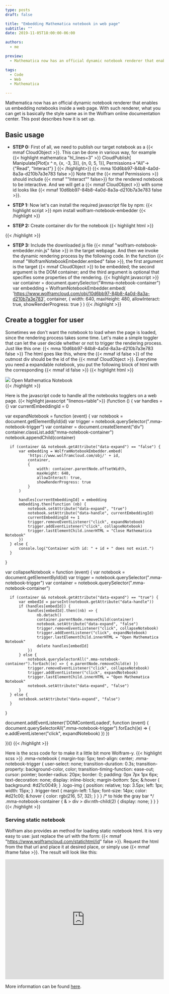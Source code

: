 ```yaml
---
type: posts
draft: false

title: "Embedding Mathematica notebook in web page"
subtitle: ""
date: 2019-11-05T18:00:00-06:00

authors:
  - me

preview:
  - Mathematica now has an official dynamic notebook renderer that enables us embedding notebooks inside a web page. This post describes how to use it.

tags:
  - Code
  - Web
  - Mathematica

---
```

Mathematica now has an official dynamic notebook renderer that enables us embedding notebooks inside a web page. With such renderer, what you can get is basically the style same as in the Wolfram online documentation center. This post describes how it is set up.

## Basic usage
* **STEP 0:** First of all, we need to publish our target notebook as a {{< mmaf CloudObject >}}. This can be done in various way, for example
{{< highlight mathematica "hl_lines=3" >}}
CloudPublish[
  Manipulate[Plot[x ^ n, {x, -3, 3}], {n, 0, 5, 1}],
  Permissions->"All"->{"Read", "Interact"}
]
{{< /highlight>}}
{{< mma 10d6bb97-84b8-4a0d-8a3a-d210b7a3e783 false >}}
Note that the {{< mmaf Permissions >}} should include {{< mmaf "\"Interact\"" false>}} for the rendered notebook to be interactive.
And we will get a {{< mmaf CloudObject >}} with some id looks like {{< mmaf 10d6bb97-84b8-4a0d-8a3a-d210b7a3e783 false >}}. 

* **STEP 1:** Now let's can install the required javascript file by npm:
{{< highlight script >}}
npm install wolfram-notebook-embedder
{{< /highlight >}}

* **STEP 2:** Create container div for the notebook
{{< highlight html >}}
<div id="mma-notebook-container"></div>
{{< /highlight >}}

* **STEP 3:** Include the downloaded js file {{< mmaf "wolfram-notebook-embedder.min.js" false >}} in the target webpage.
And then we invoke the dynamic rendering process by the following code. In the function {{< mmaf "WolframNotebookEmbedder.embed" false >}}, the first argument is the target {{< mmaf CloudObject >}} to be embedded; the second argument is the DOM container; and the third argument is optional that specifies some properties of the rendering.
{{< highlight javascript >}}
var container = document.querySelector("#mma-notebook-container")
var embedding = WolframNotebookEmbedder.embed(
                'https://www.wolframcloud.com/obj/10d6bb97-84b8-4a0d-8a3a-d210b7a3e783',
                container,
                {
                    width: 640,
                    maxHeight: 480,
                    allowInteract: true,
                    showRenderProgress: true
                }
            )
{{< /highlight >}}

## Create a toggler for user
Sometimes we don't want the notebook to load when the page is loaded, since the rendering process takes some time.
Let's make a simple toggler that can let the user decide whether or not to trigger the rendering process. Just like this one:
{{< mma 10d6bb97-84b8-4a0d-8a3a-d210b7a3e783 false >}}
The html goes like this, where the {{< mmaf id false >}} of the outmost div should be the id of the {{< mmaf CloudObject >}}.
Everytime you need a expandable notebook, you put the following block of html with the corresponding {{< mmaf id false >}}
{{< highlight html >}}
<div class="mma-notebook" id="some-id" data-expand=false>
  <div class="mma-notebook-trigger">
    <img class="logo-img" src="/mma-logo.png">
      <span class="trigger-text mma">
        Open Mathematica Notebook
      </span>
  </div>
</div>
{{< /highlight >}}

Here is the javascript code to handle all the notebooks togglers on a web page.
{{< highlight javascript "linenos=table">}}
(function () {
  var handles = {}
  var currentEmbeddingId = 0

  var expandNotebook = function (event) {
      var notebook = document.getElementById(id)
      var trigger = notebook.querySelector(".mma-notebook-trigger")
      var container = document.createElement("div")
      container.classList.add("mma-notebook-container")
      notebook.appendChild(container)

      if (container && notebook.getAttribute("data-expand") == "false") {
          var embedding = WolframNotebookEmbedder.embed(
              'https://www.wolframcloud.com/obj/' + id,
              container,
              {
                  width: container.parentNode.offsetWidth,
                  maxHeight: 640,
                  allowInteract: true,
                  showRenderProgress: true
              }
          )

          handles[currentEmbeddingId] = embedding
          embedding.then(function (nb) {
              notebook.setAttribute("data-expand", "true")
              notebook.setAttribute("data-handle", currentEmbeddingId)
              currentEmbeddingId += 1
              trigger.removeEventListener("click", expandNotebook)
              trigger.addEventListener("click", collapseNotebook)
              trigger.lastElementChild.innerHTML = "Close Mathematica Notebook"
          })
      } else {
          console.log("Container with id: " + id + " does not exist.")
      }
  }

  var collapseNotebook = function (event) {
      var notebook = document.getElementById(id)
      var trigger = notebook.querySelector(".mma-notebook-trigger")
      var container = notebook.querySelector(".mma-notebook-container")

      if (container && notebook.getAttribute("data-expand") == "true") {
          var embedId = parseInt(notebook.getAttribute("data-handle"))
          if (handles[embedId]) {
              handles[embedId].then((nb) => {
                  nb.detach()
                  container.parentNode.removeChild(container)
                  notebook.setAttribute("data-expand", "false")
                  trigger.removeEventListener("click", collapseNotebook)
                  trigger.addEventListener("click", expandNotebook)
                  trigger.lastElementChild.innerHTML = "Open Mathematica Notebook"
                  delete handles[embedId]
              })
          } else {
              notebook.querySelectorAll(".mma-notebook-container").forEach((e) => { e.parentNode.removeChild(e) })
              trigger.removeEventListener("click", collapseNotebook)
              trigger.addEventListener("click", expandNotebook)
              trigger.lastElementChild.innerHTML = "Open Mathematica Notebook"
              notebook.setAttribute("data-expand", "false")
          }
      } else {
          notebook.setAttribute("data-expand", "false")
      }
  }

  document.addEventListener('DOMContentLoaded', function (event) {
      document.querySelectorAll(".mma-notebook-trigger").forEach((e) => {
        e.addEventListener("click", expandNotebook)
      })
  })

})()
{{< /highlight >}}

Here is the scss code for to make it a little bit more Wolfram-y.
{{< highlight scss >}}
.mma-notebook {
  margin-top: 5px;
  text-align: center;
  .mma-notebook-trigger {
    user-select: none;
    transition-duration: 0.3s;
    transition-property: background-color, color;
    transition-timing-function: ease-out;
    cursor: pointer;
    border-radius: 20px;
    border: 0;
    padding: 0px 7px 1px 6px;
    text-decoration: none;
    display: inline-block;
    margin-bottom: 5px;
    &:hover {
      background: #d21c0049;
    }
    .logo-img {
      position: relative;
      top: 3.5px;
      left: 1px;
      width: 15px;
    }
    .trigger-text {
      margin-left: 1.5px;
      font-size: 14px;
      color: #d21c00;
      &:hover {
        color: rgb(216, 57, 32);
      }
    }
  }
  /* to hide the gray bar */
  .mma-notebook-container {
    & > div > div:nth-child(2) {
      display: none;
    }
  }
}
{{< /highlight >}}

### Serving static notebook
Wolfram also provides an method for loading static notebook html. It is very easy to use: just replace the url with the form: {{< mmaf "https://www.wolframcloud.com/statichtml/id" false >}}. Request the html from the that url and place it at desired place, or simply use {{< mmaf iframe false >}}. The result will look like this:

<iframe style="display:block" src="https://www.wolframcloud.com/statichtml/10d6bb97-84b8-4a0d-8a3a-d210b7a3e783" width="100%" height="380px" frameBorder="0"></iframe>

More information can be found [here](https://reference.wolfram.com/language/WolframNotebookEmbedder/docs/ServerSideRendering/).


